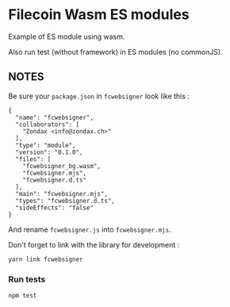 # Filecoin Wasm ES modules


Example of ES module using wasm.

Also run test (without framework) in ES modules (no commonJS).

## NOTES

Be sure your `package.json` in `fcwebsigner` look like this :
```
{
  "name": "fcwebsigner",
  "collaborators": [
    "Zondax <info@zondax.ch>"
  ],
  "type": "module",
  "version": "0.1.0",
  "files": [
    "fcwebsigner_bg.wasm",
    "fcwebsigner.mjs",
    "fcwebsigner.d.ts"
  ],
  "main": "fcwebsigner.mjs",
  "types": "fcwebsigner.d.ts",
  "sideEffects": "false"
}
```

And rename `fcwebsigner.js` into `fcwebsigner.mjs`.

Don't forget to link with the library for development :
```
yarn link fcwebsigner
```


### Run tests

```
npm test
```
